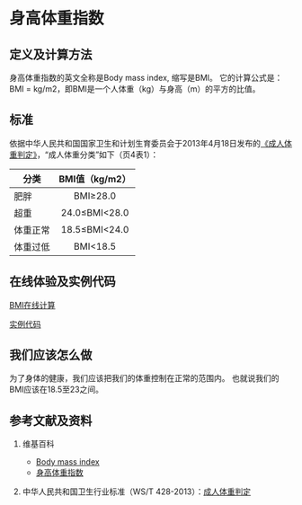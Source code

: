 # 身高体重指数

## 定义及计算方法

身高体重指数的英文全称是Body mass index, 缩写是BMI。
它的计算公式是：BMI = kg/m2，即BMI是一个人体重（kg）与身高（m）的平方的比值。

## 标准

依据中华人民共和国国家卫生和计划生育委员会于2013年4月18日发布的[《成人体重判定》](http://www.moh.gov.cn/ewebeditor/uploadfile/2013/08/20130808135715967.pdf)，“成人体重分类”如下（页4表1）：

|  分类   |  BMI值（kg/m2） |
|---------| :-------------:|
|肥胖     |   BMI≥28.0     |
|超重	  |	24.0≤BMI<28.0 |
|体重正常  |	18.5≤BMI<24.0 |
|体重过低  |    BMI<18.5    |

## 在线体验及实例代码

[BMI在线计算](https://jsfiddle.net/quanbinn/fw58yv18/)

[实例代码](https://github.com/quanbinn/Basic-Health-Knowledge-We-Need-To-Learn/tree/master/code/%E8%BA%AB%E9%AB%98%E4%BD%93%E9%87%8D%E6%8C%87%E6%95%B0)

## 我们应该怎么做

为了身体的健康，我们应该把我们的体重控制在正常的范围内。 也就说我们的BMI应该在18.5至23之间。

## 参考文献及资料

1. 维基百科
	- [Body mass index](https://en.wikipedia.org/wiki/Body_mass_index)
	- [身高体重指数](https://zh.wikipedia.org/wiki/%E8%BA%AB%E9%AB%98%E9%AB%94%E9%87%8D%E6%8C%87%E6%95%B8)

2. 中华人民共和国卫生行业标准（WS/T 428-2013）：[成人体重判定](http://www.moh.gov.cn/ewebeditor/uploadfile/2013/08/20130808135715967.pdf)
